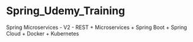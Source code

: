 # Spring_Udemy_Training
Spring Microservices - V2 - REST + Microservices + Spring Boot + Spring Cloud + Docker + Kubernetes
